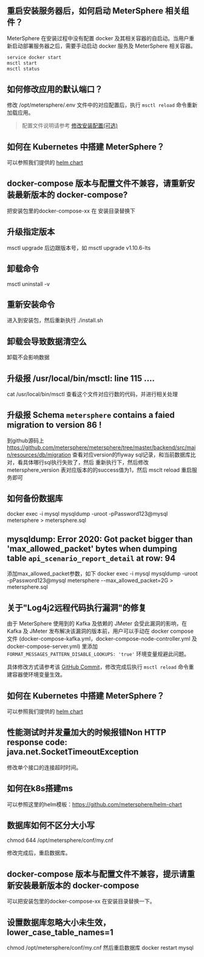 ## 重启安装服务器后，如何启动 MeterSphere 相关组件？

MeterSphere 在安装过程中没有配置 docker 及其相关容器的自启动。当用户重新启动部署服务器之后，需要手动启动 docker 服务及 MeterSphere 相关容器。

```bash
service docker start
msctl start
msctl status
```

## 如何修改应用的默认端口？

修改 /opt/metersphere/.env 文件中的对应配置后，执行 `msctl reload` 命令重新加载应用。

> 配置文件说明请参考 [修改安装配置(可选)](/installation/offline_installation/#_4)

## 如何在 Kubernetes 中搭建 MeterSphere？

可以参照我们提供的 [helm chart](https://github.com/metersphere/helm-chart)


## docker-compose 版本与配置文件不兼容，请重新安装最新版本的 docker-compose?

把安装包里的docker-compose-xx 在 安装目录替换下

## 升级指定版本

msctl upgrade 后边跟版本号，如 msctl upgrade v1.10.6-lts

## 卸载命令

msctl uninstall -v 

## 重新安装命令

进入到安装包，然后重新执行 ./install.sh

## 卸载会导致数据清空么

卸载不会影响数据

## 升级报 /usr/local/bin/msctl: line 115 ....

cat /usr/local/bin/msctl 查看这个文件对应行数的代码，并进行相关处理

## 升级报 Schema `metersphere` contains a faied migration to version 86 !

到github源码上 https://github.com/metersphere/metersphere/tree/master/backend/src/main/resources/db/migration
查看对应version的flyway sql记录，和当前数据库比对，看具体哪行sql执行失败了，然后 重新执行下，然后修改metersphere_version
表对应版本的的success值为1，然后 msclt reload 重启服务即可

## 如何备份数据库

docker exec -i mysql mysqldump -uroot -pPassword123@mysql metersphere > metersphere.sql

## mysqldump: Error 2020: Got packet bigger than 'max_allowed_packet' bytes when dumping table `api_scenario_report_detail` at row: 94

添加max_allowed_packet参数，如下
docker exec -i mysql mysqldump -uroot -pPassword123@mysql metersphere --max_allowed_packet=2G > metersphere.sql

## 关于"Log4j2远程代码执行漏洞"的修复

由于 MeterSphere 使用到的 Kafka 及依赖的 JMeter 会受此漏洞的影响，在 Kafka 及 JMeter 发布解决该漏洞的版本前，用户可以手动在 docker compose 文件 (docker-compose-kafka.yml，docker-compose-node-controller.yml 及 docker-compose-server.yml) 里添加 `FORMAT_MESSAGES_PATTERN_DISABLE_LOOKUPS: 'true'` 环境变量规避此问题。

具体修改方式请参考该 [GitHub Commit](https://github.com/metersphere/installer/commit/36a60b09117d17735eeadc36af2dc9b5e67a54f7?diff=unified)，修改完成后执行 `msctl reload` 命令重建容器使环境变量生效。

## 如何在 Kubernetes 中搭建 MeterSphere？
可以参照我们提供的 [helm chart](https://github.com/metersphere/helm-chart)

## 性能测试时并发量加大的时候报错Non HTTP response code: java.net.SocketTimeoutException

修改单个接口的连接超时时间。

## 如何在k8s搭建ms

可以参照这里的helm模板：https://github.com/metersphere/helm-chart

## 数据库如何不区分大小写

chmod 644 /opt/metersphere/conf/my.cnf 

修改完成后，重启数据库。

## docker-compose 版本与配置文件不兼容，提示请重新安装最新版本的 docker-compose

可以把安装包里的docker-compose-xx 在安装目录替换一下。

## 设置数据库忽略大小未生效，lower_case_table_names=1

chmod /opt/metersphere/conf/my.cnf 
然后重启数据库 docker restart mysql